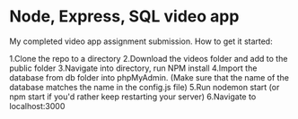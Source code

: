 # Node, Express, SQL video app
My completed video app assignment submission.
How to get it started:

  1.Clone the repo to a directory
  2.Download the videos folder and add to the public folder
  3.Navigate into directory, run NPM install
  4.Import the database from db folder into phpMyAdmin. (Make sure that the name of the database matches the name in the config.js file)
  5.Run nodemon start (or npm start if you'd rather keep restarting your server)
  6.Navigate to localhost:3000
